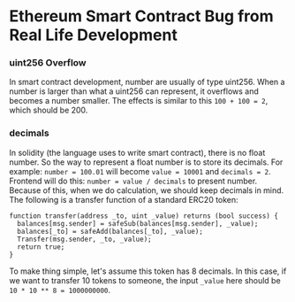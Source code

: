 # Ethereum Smart Contract Bug from Real Life Development

### uint256 Overflow

In smart contract development, number are usually of type uint256. When a number is larger than what a uint256 can represent, it overflows and becomes a number smaller. The effects is similar to this `100 + 100 = 2`, which should be 200.

### decimals
In solidity (the language uses to write smart contract), there is no float number. So the way to represent a float number is to store its decimals. For example: `number = 100.01` will become `value = 10001` and `decimals = 2`. Frontend will do this: `number = value / decimals` to present number.
Because of this, when we do calculation, we should keep decimals in mind. The following is a transfer function of a standard ERC20 token:
```
function transfer(address _to, uint _value) returns (bool success) {
  balances[msg.sender] = safeSub(balances[msg.sender], _value);
  balances[_to] = safeAdd(balances[_to], _value);
  Transfer(msg.sender, _to, _value);
  return true;
}
```
To make thing simple, let's assume this token has 8 decimals. In this case, if we want to transfer 10 tokens to someone, the input `_value` here should be `10 * 10 ** 8 = 1000000000`. 

